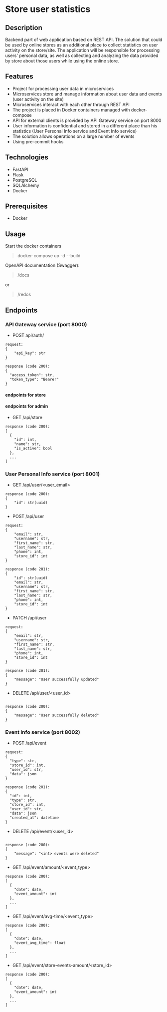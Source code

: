# Store user statistics

## Description

Backend part of web application based on REST API.
The solution that could be used by online stores as an additional place to collect statistics on user activity on the store/site.
The application will be responsible for processing users' personal data, as well as collecting and analyzing the data provided by store about those users while using the online store.

## Features
- Project for processing user data in microservices
- Microservices store and manage information about user data and events (user activity on the site)
- Microservices interact with each other through REST API
- The project is placed in Docker containers managed with docker-compose
- API for external clients is provided by API Gateway service on port 8000
- User information is confidential and stored in a different place than his statistics (User Personal Info service and Event Info service)
- The solution allows operations on a large number of events
- Using pre-commit hooks

## Technologies

- FastAPI
- Flask
- PostgreSQL
- SQLAlchemy
- Docker

## Prerequisites
- Docker

## Usage
Start the docker containers

> docker-compose up -d --build

OpenAPI documentation (Swagger):
> /docs

or

> /redos

## Endpoints

### API Gateway service (port 8000)
- POST api/auth/
```
request:
{
    "api_key": str
}

response (code 200):
{
  "access_token": str,
  "token_type": "Bearer"
}
```
#### endpoints for store


#### endpoints for admin
- GET /api/store
```
response (code 200):
[
  {
    "id": int,
    "name": str,
    "is_active": bool
  },
  ...
]
```

### User Personal Info service (port 8001)
- GET /api/user/<user_email>
```
response (code 200):
{
    "id": str(uuid)
}
```
- POST /api/user
```
request:
{
    "email": str,
    "username": str,
    "first_name": str,
    "last_name": str,
    "phone": int,
    "store_id": int
}

response (code 201):
{
    "id": str(uuid)
    "email": str,
    "username": str,
    "first_name": str,
    "last_name": str,
    "phone": int,
    "store_id": int
}
```
- PATCH /api/user
```
request:
{
    "email": str,
    "username": str,
    "first_name": str,
    "last_name": str,
    "phone": int,
    "store_id": int
}

response (code 201):
{
    "message": "User successfully updated"
}
```
- DELETE /api/user/<user_id>
```

response (code 200):
{
    "message": "User successfully deleted"
}
```


### Event Info service (port 8002)
- POST /api/event
```
request:
{
  "type": str,
  "store_id": int,
  "user_id": str,
  "data": json
}

response (code 201):
{
  "id": int,
  "type": str,
  "store_id": int,
  "user_id": str,
  "data": json
  "created_at": datetime
}
```
- DELETE /api/event/<user_id>
```

response (code 200):
{
    "message": "<int> events were deleted"
}
```

- GET /api/event/amount/<event_type>
```
response (code 200):
[
  {
    "date": date,
    "event_amount": int
  },
  ...
]
```

- GET /api/event/avg-time/<event_type>
```
response (code 200):
[
  {
    "date": date,
    "event_avg_time": float
  },
  ...
]
```
- GET /api/event/store-events-amount/<store_id>
```
response (code 200):
[
  {
    "date": date,
    "event_amount": int
  },
  ...
]
```
